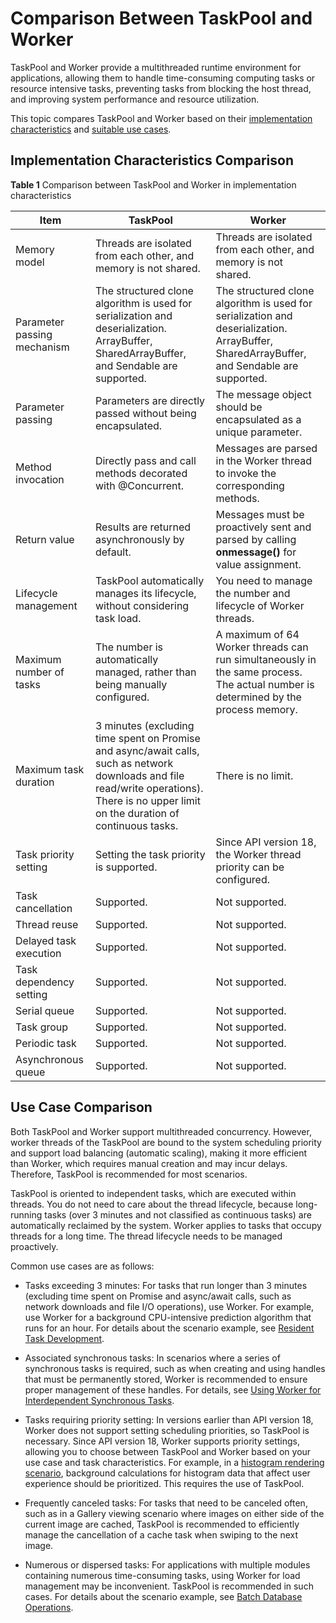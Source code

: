 # Comparison Between TaskPool and Worker


TaskPool and Worker provide a multithreaded runtime environment for applications, allowing them to handle time-consuming computing tasks or resource intensive tasks, preventing tasks from blocking the host thread, and improving system performance and resource utilization.


This topic compares TaskPool and Worker based on their [implementation characteristics](#implementation-characteristics-comparison) and [suitable use cases](#use-case-comparison).


## Implementation Characteristics Comparison

**Table 1** Comparison between TaskPool and Worker in implementation characteristics

| Item| TaskPool | Worker |
| -------- | -------- | -------- |
| Memory model| Threads are isolated from each other, and memory is not shared.| Threads are isolated from each other, and memory is not shared.|
| Parameter passing mechanism| The structured clone algorithm is used for serialization and deserialization.<br>ArrayBuffer, SharedArrayBuffer, and Sendable are supported.| The structured clone algorithm is used for serialization and deserialization.<br>ArrayBuffer, SharedArrayBuffer, and Sendable are supported.|
| Parameter passing| Parameters are directly passed without being encapsulated.| The message object should be encapsulated as a unique parameter.|
| Method invocation| Directly pass and call methods decorated with @Concurrent.| Messages are parsed in the Worker thread to invoke the corresponding methods.|
| Return value| Results are returned asynchronously by default.| Messages must be proactively sent and parsed by calling **onmessage()** for value assignment.|
| Lifecycle management| TaskPool automatically manages its lifecycle, without considering task load.| You need to manage the number and lifecycle of Worker threads.|
| Maximum number of tasks| The number is automatically managed, rather than being manually configured.| A maximum of 64 Worker threads can run simultaneously in the same process. The actual number is determined by the process memory.|
| Maximum task duration| 3 minutes (excluding time spent on Promise and async/await calls, such as network downloads and file read/write operations). There is no upper limit on the duration of continuous tasks.| There is no limit.|
| Task priority setting| Setting the task priority is supported.| Since API version 18, the Worker thread priority can be configured.|
| Task cancellation| Supported.| Not supported.|
| Thread reuse| Supported.| Not supported.|
| Delayed task execution| Supported.| Not supported.|
| Task dependency setting| Supported.| Not supported.|
| Serial queue| Supported.| Not supported.|
| Task group| Supported.| Not supported.|
| Periodic task| Supported.| Not supported.|
| Asynchronous queue| Supported.| Not supported.|


## Use Case Comparison

Both TaskPool and Worker support multithreaded concurrency. However, worker threads of the TaskPool are bound to the system scheduling priority and support load balancing (automatic scaling), making it more efficient than Worker, which requires manual creation and may incur delays. Therefore, TaskPool is recommended for most scenarios.

TaskPool is oriented to independent tasks, which are executed within threads. You do not need to care about the thread lifecycle, because long-running tasks (over 3 minutes and not classified as continuous tasks) are automatically reclaimed by the system. Worker applies to tasks that occupy threads for a long time. The thread lifecycle needs to be managed proactively.

Common use cases are as follows:

- Tasks exceeding 3 minutes: For tasks that run longer than 3 minutes (excluding time spent on Promise and async/await calls, such as network downloads and file I/O operations), use Worker. For example, use Worker for a background CPU-intensive prediction algorithm that runs for an hour. For details about the scenario example, see [Resident Task Development](resident-task-guide.md).

- Associated synchronous tasks: In scenarios where a series of synchronous tasks is required, such as when creating and using handles that must be permanently stored, Worker is recommended to ensure proper management of these handles. For details, see [Using Worker for Interdependent Synchronous Tasks](sync-task-development.md#using-worker-for-interdependent-synchronous-tasks).

- Tasks requiring priority setting: In versions earlier than API version 18, Worker does not support setting scheduling priorities, so TaskPool is necessary. Since API version 18, Worker supports priority settings, allowing you to choose between TaskPool and Worker based on your use case and task characteristics. For example, in a [histogram rendering scenario](cpu-intensive-task-development.md#using-taskpool-for-image-histogram-processing), background calculations for histogram data that affect user experience should be prioritized. This requires the use of TaskPool.

- Frequently canceled tasks: For tasks that need to be canceled often, such as in a Gallery viewing scenario where images on either side of the current image are cached, TaskPool is recommended to efficiently manage the cancellation of a cache task when swiping to the next image.

- Numerous or dispersed tasks: For applications with multiple modules containing numerous time-consuming tasks, using Worker for load management may be inconvenient. TaskPool is recommended in such cases. For details about the scenario example, see [Batch Database Operations](batch-database-operations-guide.md).
